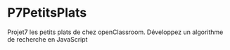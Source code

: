 # P7PetitsPlats
 Projet7 les petits plats de chez openClassroom. Développez un algorithme de recherche en JavaScript
